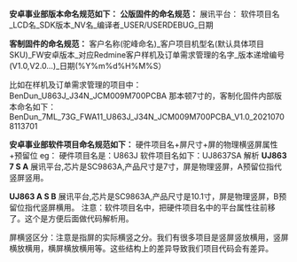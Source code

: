**安卓事业部版本命名规范如下：**
**公版固件的命名规范：**
展讯平台：
软件项目名\_LCD名\_SDK版本\_NV名\_编译者\_USER/USERDEBUG\_日期

**客制固件的命名规范：**
客户名称(驼峰命名)\_客户项目机型名(默认具体项目SKU)\_FW安卓版本\_对应Redmine客户样机及订单需求管理的名字\_版本递增编号(V1.0,V2.0...)\_日期(%Y%m%d%H%M%S）

比如在样机及订单需求管理的项目中：BenDun_U863J\_J34N\_JCM009M700PCBA
那本顿7寸的，客制化固件内部版本命名如下：
BenDun\_7ML\_73G\_FWA11\_U863J\_J34N\_JCM009M700PCBA\_V1.0\_20210708113701

**安卓事业部软件项目命名规范如下：**
硬件项目名+屏尺寸+屏的物理横竖屏属性+预留位
eg：
硬件项目名是：U863J
软件项目名如下：UJ8637SA
解析
**UJ863 7 S A**
展讯平台,芯片是SC9863A,产品尺寸是7寸，屏是物理竖屏，A预留位指代竖屏竖用。

**UJ863 A S B**
展讯平台,芯片是SC9863A,产品尺寸是10.1寸，屏是物理竖屏，B预留位指代竖屏横用。
注意：软件项目名中，把硬件项目名中的平台属性往前移了。这个是方便后面做代码解析用。

屏横竖区分：注意是指屏的实际横竖之分。我们有很多项目是竖屏竖放横用，竖屏横放横用，横屏横放横用等。这些结构上的差异导致我们项目代码会有差异。

